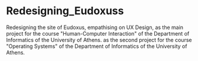 # Redesigning_Eudoxuss
Redesigning the site of Eudoxus, empathising on UX Design, as the main project for the course "Human-Computer Interaction" of the Department of Informatics of the University of Athens. as the second project for the course "Operating Systems" of the Department of Informatics of the University of Athens.
